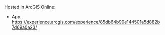 Hosted in ArcGIS Online:

- App: https://experience.arcgis.com/experience/85db64b90e144501a5d882b7d69a0a23/